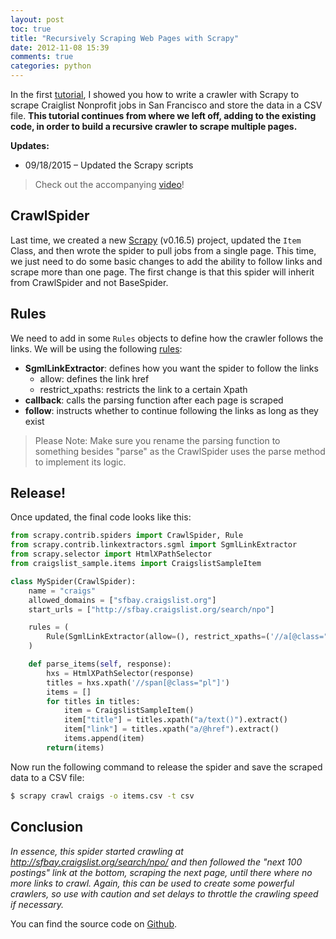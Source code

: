 ```yaml
---
layout: post
toc: true
title: "Recursively Scraping Web Pages with Scrapy"
date: 2012-11-08 15:39
comments: true
categories: python
---
```


In the first [tutorial](http://mherman.org/blog/2012/11/05/scraping-web-pages-with-scrapy/), I showed you how to write a crawler with Scrapy to scrape Craiglist Nonprofit jobs in San Francisco and store the data in a CSV file. **This tutorial continues from where we left off, adding to the existing code, in order to build a recursive crawler to scrape multiple pages.**

**Updates:**
- 09/18/2015 – Updated the Scrapy scripts

> Check out the accompanying [video](http://www.youtube.com/watch?v=P-_TpZ54Vcw)!

## CrawlSpider

Last time, we created a new [Scrapy](http://scrapy.org/)  (v0.16.5) project, updated the `Item` Class, and then wrote the spider to pull jobs from a single page. This time, we just need to do some basic changes to add the ability to follow links and scrape more than one page. The first change is that this spider will inherit from CrawlSpider and not BaseSpider.

## Rules

We need to add in some `Rules` objects to define how the crawler follows the links. We will be using the following [rules](https://scrapy.readthedocs.org/en/0.16/topics/spiders.html#crawling-rules):

- **SgmlLinkExtractor**: defines how you want the spider to follow the links
	- allow: defines the link href
	- restrict_xpaths: restricts the link to a certain Xpath
- **callback**: calls the parsing function after each page is scraped
- **follow**: instructs whether to continue following the links as long as they exist

> Please Note: Make sure you rename the parsing function to something besides "parse" as the CrawlSpider uses the parse method to implement its logic.

## Release!

Once updated, the final code looks like this:

```python
from scrapy.contrib.spiders import CrawlSpider, Rule
from scrapy.contrib.linkextractors.sgml import SgmlLinkExtractor
from scrapy.selector import HtmlXPathSelector
from craigslist_sample.items import CraigslistSampleItem

class MySpider(CrawlSpider):
    name = "craigs"
    allowed_domains = ["sfbay.craigslist.org"]
    start_urls = ["http://sfbay.craigslist.org/search/npo"]

    rules = (
        Rule(SgmlLinkExtractor(allow=(), restrict_xpaths=('//a[@class="button next"]',)), callback="parse_items", follow= True),
    )

    def parse_items(self, response):
        hxs = HtmlXPathSelector(response)
        titles = hxs.xpath('//span[@class="pl"]')
        items = []
        for titles in titles:
            item = CraigslistSampleItem()
            item["title"] = titles.xpath("a/text()").extract()
            item["link"] = titles.xpath("a/@href").extract()
            items.append(item)
        return(items)
```

Now run the following command to release the spider and save the scraped data to a CSV file:

```sh
$ scrapy crawl craigs -o items.csv -t csv
```

## Conclusion

*In essence, this spider started crawling at http://sfbay.craigslist.org/search/npo/ and then followed the "next 100 postings" link at the bottom, scraping the next page, until there where no more links to crawl. Again, this can be used to create some powerful crawlers, so use with caution and set delays to throttle the crawling speed if necessary.*

You can find the source code on [Github](https://github.com/mjhea0/Scrapy-Samples).
